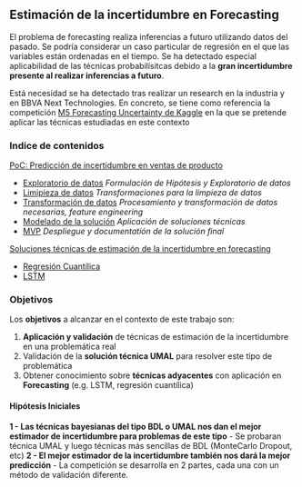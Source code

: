 ## Estimación de la incertidumbre en Forecasting 

El problema de forecasting realiza inferencias a futuro utilizando datos del pasado. Se podría considerar un caso particular de regresión en el que las variables están ordenadas en el tiempo. Se ha detectado especial aplicabilidad de las técnicas probabilísitcas debido a la **gran incertidumbre presente al realizar inferencias a futuro**.  

Está necesidad se ha detectado tras realizar un research en la industria y en BBVA Next Technologies. En concreto, se tiene como referencia la competición [M5 Forecasting Uncertainty de Kaggle](https://www.kaggle.com/c/m5-forecasting-uncertainty) en la que se pretende aplicar las técnicas estudiadas en este contexto

### Indice de contenidos

[PoC: Predicción de incertidumbre en ventas de producto](/poc_forecasting_uncertainty/m5_forecasting_uncertainty)
* [Exploratorio de datos](/poc_forecasting_uncertainty/m5_forecasting_uncertainty/dataset_exploration/) *Formulación de Hipótesis y Exploratorio de datos* 
* [Limipieza de datos](/poc_forecasting_uncertainty/m5_forecasting_uncertainty/dataset_cleaning/) *Transformaciones para la limpieza de datos*
* [Transformación de datos](/poc_forecasting_uncertainty/m5_forecasting_uncertainty/dataset_tranformation/) *Procesamiento y transformación de datos necesarias, feature engineering*
* [Modelado de la solución](/poc_forecasting_uncertainty/m5_forecasting_uncertainty/ml_solutions/) *Aplicación de soluciones técnicas*
* [MVP](/poc_forecasting_uncertainty/m5_forecasting_uncertainty/mvp_final_solution/) *Despliegue y documentatión de la solución final*

[Soluciones técnicas de estimación de la incertidumbre en forecasting](/poc_forecasting_uncertainty/techniques)
* [Regresión Cuantílica](/poc_forecasting_uncertainty/techniques/quantile_regression/) 
* [LSTM](/poc_forecasting_uncertainty/techniques/lstm/)

### Objetivos

Los **objetivos** a alcanzar en el contexto de este trabajo son:

1. **Aplicación y validación** de técnicas de estimación de la incertidumbre en una problemática real
2. Validación de la **solución técnica UMAL** para resolver este tipo de problemática
3. Obtener conocimiento sobre **técnicas adyacentes** con aplicación en **Forecasting** (e.g. LSTM, regresión cuantílica)


#### Hipótesis Iniciales 

**1 - Las técnicas bayesianas del tipo BDL o UMAL nos dan el mejor estimador de incertidumbre para problemas de este tipo**
      - Se probaran técnica UMAL y luego técnicas más sencillas de BDL (MonteCarlo Dropout, etc) 
**2 - El mejor estimador de la incertidumbre también nos dará la mejor predicción**
      - La competición se desarrolla en 2 partes, cada una con un método de validación diferente. 
